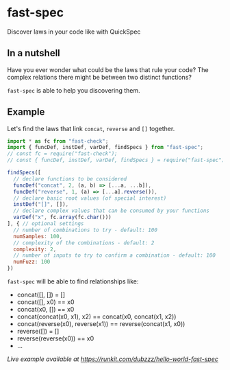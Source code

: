 # fast-spec

Discover laws in your code like with QuickSpec

## In a nutshell

Have you ever wonder what could be the laws that rule your code? The complex relations there might be between two distinct functions?

`fast-spec` is able to help you discovering them.

## Example

Let's find the laws that link `concat`, `reverse` and `[]` together.

```js
import * as fc from "fast-check";
import { funcDef, instDef, varDef, findSpecs } from "fast-spec";
// const fc = require("fast-check");
// const { funcDef, instDef, varDef, findSpecs } = require("fast-spec");

findSpecs([
  // declare functions to be considered
  funcDef("concat", 2, (a, b) => [...a, ...b]),
  funcDef("reverse", 1, (a) => [...a].reverse()),
  // declare basic root values (of special interest)
  instDef("[]", []),
  // declare complex values that can be consumed by your functions
  varDef("x", fc.array(fc.char()))
], { // optional settings
  // number of combinations to try - default: 100
  numSamples: 100,
  // complexity of the combinations - default: 2
  complexity: 2,
  // number of inputs to try to confirm a combination - default: 100
  numFuzz: 100
})
```

`fast-spec` will be able to find relationships like:
- concat([], []) = []
- concat([], x0) == x0
- concat(x0, []) == x0
- concat(concat(x0, x1), x2) == concat(x0, concat(x1, x2))
- concat(reverse(x0), reverse(x1)) == reverse(concat(x1, x0))
- reverse([]) = []
- reverse(reverse(x0)) == x0
- ...

*Live example available at https://runkit.com/dubzzz/hello-world-fast-spec*